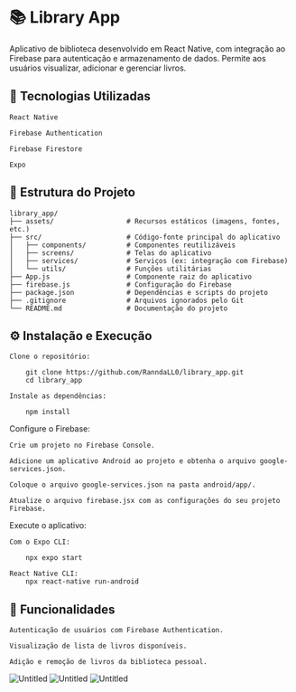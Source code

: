 # 📚 Library App

Aplicativo de biblioteca desenvolvido em React Native, com integração ao Firebase para autenticação e armazenamento de dados. Permite aos usuários visualizar, adicionar e gerenciar livros.

## 🚀 Tecnologias Utilizadas

    React Native

    Firebase Authentication

    Firebase Firestore

    Expo

## 📁 Estrutura do Projeto

```plaintext
library_app/
├── assets/                  # Recursos estáticos (imagens, fontes, etc.)
├── src/                     # Código-fonte principal do aplicativo
│   ├── components/          # Componentes reutilizáveis
│   ├── screens/             # Telas do aplicativo
│   ├── services/            # Serviços (ex: integração com Firebase)
│   └── utils/               # Funções utilitárias
├── App.js                   # Componente raiz do aplicativo
├── firebase.js              # Configuração do Firebase
├── package.json             # Dependências e scripts do projeto
├── .gitignore               # Arquivos ignorados pelo Git
└── README.md                # Documentação do projeto
```

## ⚙️ Instalação e Execução

    Clone o repositório:

        git clone https://github.com/RanndaLL0/library_app.git
        cd library_app

    Instale as dependências:

        npm install

 Configure o Firebase:

    Crie um projeto no Firebase Console.

    Adicione um aplicativo Android ao projeto e obtenha o arquivo google-services.json.

    Coloque o arquivo google-services.json na pasta android/app/.

    Atualize o arquivo firebase.jsx com as configurações do seu projeto Firebase.

Execute o aplicativo:

    Com o Expo CLI:

        npx expo start

    React Native CLI:
        npx react-native run-android

## 🧩 Funcionalidades

    Autenticação de usuários com Firebase Authentication.

    Visualização de lista de livros disponíveis.

    Adição e remoção de livros da biblioteca pessoal.

![Untitled](https://github.com/user-attachments/assets/ebb0048f-18d5-41d6-9543-47ac19b7c169)
![Untitled](https://github.com/user-attachments/assets/bc61fef1-1d87-47b7-821c-0182ceab28e1)
![Untitled](https://github.com/user-attachments/assets/82676d0c-d033-4403-b553-0a8892b6f361)
